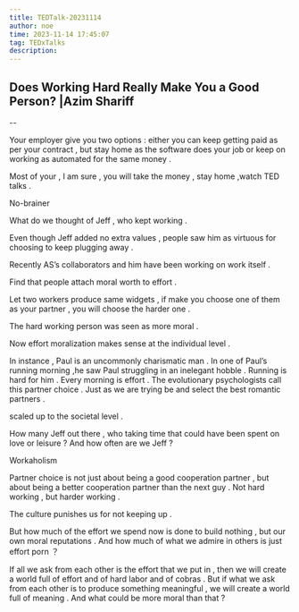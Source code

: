 ```yaml
---
title: TEDTalk-20231114
author: noe
time: 2023-11-14 17:45:07
tag: TEDxTalks
description:
---
```


## Does Working Hard Really Make You a Good Person? |Azim Shariff

--

Your employer give you two options : either you can keep getting paid as per your contract , but stay home as the software does your job or keep on working as automated for the same money .

Most of your , I am sure , you will take the money , stay home ,watch TED talks .

No-brainer

What do we thought of Jeff , who kept working .

Even though Jeff added no extra values , people saw him as virtuous for choosing to keep plugging away .

Recently AS’s collaborators and him have been working on work itself .

Find that people attach moral worth to effort .

Let two workers produce same widgets , if make you choose one of them as your partner , you will choose the harder one .

The hard working person was seen as more moral .

Now effort moralization makes sense at the individual level .

In instance , Paul is an uncommonly charismatic man . In one of Paul’s running morning ,he saw Paul struggling in an inelegant hobble . Running is hard for him . Every morning is effort . The evolutionary psychologists call this partner choice . Just as we are trying be and select the best romantic partners .

scaled up to the societal level .

How many Jeff out there , who taking time that could have been spent on love or leisure ? And how often are we Jeff ?

Workaholism

Partner choice is not just about being a good cooperation partner , but about being a better cooperation partner than the next guy . Not hard working , but harder working .

The culture punishes us for not keeping up .

But how much of the effort we spend now is done to build nothing , but our own moral reputations . And how much of what we admire in others is just effort porn ？

If all we ask from each other is the effort that we put in , then we will create a world full of effort and of hard labor and of cobras . But if what we ask from each other is to produce something meaningful , we will create a world full of meaning . And what could be more moral than that ?
